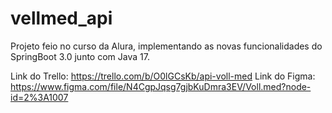 # vellmed_api
Projeto feio no curso da Alura, implementando as novas funcionalidades do SpringBoot 3.0 junto com Java 17.  

Link do Trello: https://trello.com/b/O0lGCsKb/api-voll-med
Link do Figma: https://www.figma.com/file/N4CgpJqsg7gjbKuDmra3EV/Voll.med?node-id=2%3A1007
